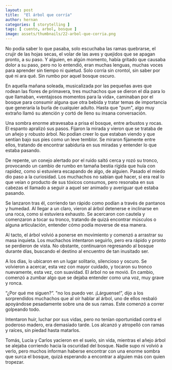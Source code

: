 ```yaml
---
layout: post
title:  "El árbol que corría"
author: hernan
categories: [ storytelling ]
tags: [ cuento, arbol, bosque ]
image: assets/thumbnails/22-arbol-que-corria.png
---
```


No podía saber lo que pasaba, solo escuchaba las ramas quebrarse, el crujir de las hojas secas, el volar de las aves y quejidos que se apagan pronto, a su paso. Y alguien, en algún momento, había gritado que causaba dolor a su paso, pero no lo entendió, eran muchas lenguas, muchas voces para aprender sin tiempo ni quietud. Solo corría sin crontol, sin saber por qué ni ara qué. Sin rumbo por aquel bosque oscuro. 

En aquella mañana soleada, musicalizada por las pequeñas aves que rodean las flores de primavera, tres muchachos que se dieron el día para lo que llamaban, «ventajosos momentos para la vida», caminaban por el bosque para consumir alguna que otra bebida y tratar temas de importancia que generaría la burla de cualquier adulto. Hasta que "pum", algo muy extraño llamó su atención y cortó de lleno su insana conversación. 

Una sombra enorme atravesaba a prisa el bosque, entre arbustos y rocas. El espanto apralizó sus pasos. Fijaron la mirada y vieron que se trataba de un añejo y robusto árbol. No podían creer lo que estaban viendo y que sentían bajo sus pies como un leve temblor. Se miraron fijamente entre ellos, tratando de encontrar sabiduría en sus miradas y entender lo que estaba pasando.

De repente, un conejo alertado por el ruido saltó cerca y rozó su tronco, provocando un cambio de rumbo en tamaña bestia rígida que huía con rapidez, como si estuviera escapando de algo, de alguien. Pasado el miedo dio paso a la curiosidad. Los muchachos no sabían qué hacer, si era real lo que veían o producto de sus tóxicos consumos, pero resonaba en sus cabezas el llamado a seguir a aquel ser animado y averiguar qué estaba pasando.

Se lanzaron tras él, corriendo tan rápido como podían a través de pantanos y humedad. Al llegar a un claro, vieron al árbol detenerse e inclinarse en una roca, como si estuviera exhausto. Se acercaron con cautela y comenzaron a tocar su tronco, tratando de quizá encontrar músculos o alguna articulación, entender cómo podía  moverse de esa manera.

Al tacto, el árbol volvió a ponerse en movimiento y comenzó a arrastrar su masa inquieta. Los muchachos intentaron seguirlo, pero era rápido y pronto se perdieron de vista. No obstante, continuaron regresando al bosque durante días, buscando el destino al encuentro de tan inusitado ser.

A los días, lo ubicaron en un lugar solitario, silencioso y oscuro. Se volvieron a acercar, esta vez con mayor cuidado, y tocaron su tronco nuevamente, esta vez, con suavidad. El árbol no se movió. En cambio, comenzó a zumbar algo que se dejaba entender como una voz, muy grave y ronca.

“¿Por qué me siguen?”. "no los puedo ver. ¡Lárguense!”, dijo a los sorprendidos muchachos que al oír hablar al árbol, uno de ellos resbaló apoyándose pesadamente sobre una de sus ramas. Este comenzó a correr golpeando todo. 

Intentaron huir, luchar por sus vidas, pero no tenían oportunidad contra el poderoso madero, era demasiado tarde. Los alcanzó y atropelló con ramas y raíces, sin piedad hasta matarlos. 

Tomás, Lucía y Carlos yacieron en el suelo, sin vida, mientras el añejo árbol se alejaba corriendo hacia la oscuridad del bosque. Nadie supo ni volvió a verlo, pero muchos informan haberse encontrar con una enorme sombra que surca el bosque, quizá esperando a encontrar a alguien más con quien tropezar.
